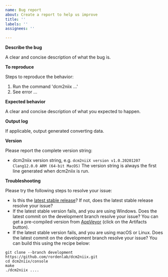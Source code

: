 ```yaml
---
name: Bug report
about: Create a report to help us improve
title: ''
labels: ''
assignees: ''

---
```


**Describe the bug**

A clear and concise description of what the bug is.

**To reproduce**

Steps to reproduce the behavior:
1. Run the command 'dcm2niix ...'
2. See error ...

**Expected behavior**

A clear and concise description of what you expected to happen.

**Output log**

If applicable, output generated converting data.

**Version**

Please report the complete version string:

 - dcm2niix version string, e.g. `dcm2niiX version v1.0.20201207  Clang12.0.0 ARM (64-bit MacOS)` The version string is always the first line generated when dcm2niix is run.

**Troubleshooting**

Please try the following steps to resolve your issue:

 - Is this the [latest stable release](https://github.com/rordenlab/dcm2niix/releases)? If not, does the latest stable release resolve your issue?
 - If the latest stable version fails, and you are using Windows. Does the latest commit on the development branch resolve your issue? You can get a pre-compiled version from [AppVeyor](https://ci.appveyor.com/project/neurolabusc/dcm2niix) (click on the Artifacts button).
 - If the latest stable version fails, and you are using macOS or Linux. Does the latest commit on the development branch resolve your issue? You can build this using the recipe below:

```
git clone --branch development https://github.com/rordenlab/dcm2niix.git
cd dcm2niix/console
make
./dcm2niix ....
```
